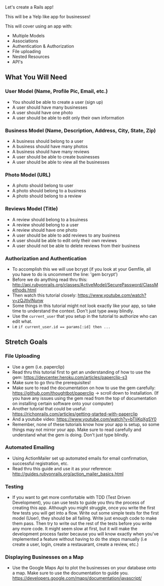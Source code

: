 Let's create a Rails app!

This will be a Yelp like app for businesses!

This will cover using an app with:
- Multiple Models
- Associations
- Authentication & Authorization
- File uploading
- Nested Resources
- API's

## What You Will Need

### User Model (Name, Profile Pic, Email, etc.)
- You should be able to create a user (sign up)
- A user should have many businesses
- A user should have one photo
- A user should be able to edit only their own information

### Business Model (Name, Description, Address, City, State, Zip)
- A business should belong to a user
- A business should have many photos
- A business should have many reviews
- A user should be able to create businesses
- A user should be able to view all the businesses

### Photo Model (URL)
- A photo should belong to user
- A photo should belong to a business
- A photo should belong to a review

### Reviews Model (Title)
- A review should belong to a bsuiness
- A review should belong to a user
- A review should have one photo
- A user should be able to add reviews to any business
- A user should be able to edit only their own reviews
- A user should not be able to delete reviews from their business

### Authorization and Authentication
- To accomplish this we will use bcrypt (if you look at your Gemfile, all you have to do is uncomment the line: 'gem bcrypt')
- Before we do anything read thru this: http://api.rubyonrails.org/classes/ActiveModel/SecurePassword/ClassMethods.html
- Then watch this tutorial closely: https://www.youtube.com/watch?v=zQJtlvlNunw
 - Some things in this tutorial might not look exactly like your app, so take time to understand the context. Don't just type away blindly.
- Use the `current_user` that you setup in the tutorial to authorize who can edit what.
 - i.e `if current_user.id == params[:id] then ...`

## Stretch Goals

### File Uploading
- Use a gem (i.e. paperclip)
- Read thru this tutorial first to get an understanding of how to use the gem: https://devcenter.heroku.com/articles/paperclip-s3
 - Make sure to go thru the prerequisites!
- Make sure to read the documentation on how to use the gem carefully: https://github.com/thoughtbot/paperclip -> scroll down to Installation. (If you have any issues using the gem read from the top of documentation on installing certain software onto your computer)
- Another tutorial that could be useful: https://richonrails.com/articles/getting-started-with-paperclip
- And a youtube video: https://www.youtube.com/watch?v=bTIiKqXgSY0
- Remember, none of these tutorials know how your app is setup, so some things may not mirror your app. Make sure to read carefully and understand what the gem is doing. Don't just type blindly.

### Automated Emailing
- Using ActionMailer set up automated emails for email confirmation, successful registration, etc.
- Read thru this guide and use it as your reference: http://guides.rubyonrails.org/action_mailer_basics.html


### Testing
- If you want to get more comfortable with TDD (Test Driven Development), you can use tests to guide you thru the process of creating this app. Although you might struggle, once you write the first few tests you will get into a flow. Write out some simple tests for the first model (User), they should be all failing. Write just enough code to make them pass. Then try to write out the rest of the tests before you write any more code. It might seem slow at first, but it will make the development process faster because you will know exactly when you've implemented a feature without having to do the steps manually (i.e create a user, login, create a restauarant, create a review, etc.)

### Displaying Businesses on a Map
- Use the Google Maps Api to plot the businesses on your database onto a map. Make sure to use the documentation to guide you. https://developers.google.com/maps/documentation/javascript/
